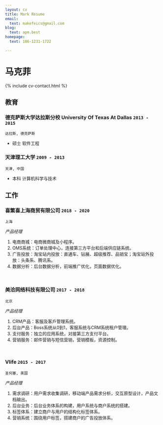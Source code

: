 ```yaml
---
layout: cv
title: Mark Resume
email:
  text: makefeics@gmail.com
blog:
  text: apm.best
homepage:
  text: 186-1231-1722
  
---
```


# 马克菲

<!--
include contact information from the front matter
Supported arguments:
    - homepage: url, text
    - phone
    - email
-->

{% include cv-contact.html %}

## 教育

### **德克萨斯大学达拉斯分校 University Of Texas At Dallas** `2013 - 2015`

```
达拉斯, 德克萨斯 
```

- 硕士 软件工程

### **天津理工大学** `2009 - 2013`

```
天津, 中国
```

- 本科 计算机科学与技术

## 工作

### **喜繁喜上海商贸有限公司** `2018 - 2020`

```
上海
```

_产品经理_<br>



1. 电商商城：电商微商城及小程序。
2. OMS系统：订单处理中心，连接第三方平台和后端供应链系统。
3. 广告投放：淘宝站内投放：直通车、钻展、超级推荐、品销宝；淘宝站外投放：头条系、腾讯系。
4. 数据分析：后台数据分析，前端推广优化，页面数据优化。
<br/>

### **美洽网络科技有限公司** `2017 - 2018`

```
北京
```

_产品经理_<br>


1. CRM产品：客服及客戶管理系统。
2. 后台产品：Boss系统从0到1，客服系统与CRM系统租户管理。
3. 支付服务：独立的应用系统，对接第三方支付平台。
4. 营销服务：邮件营销与短信营销，营销模板，资源控制。
<br/>


### **Vlife** `2015 - 2017`

```
圣何塞, 美国
```

_产品经理_<br>



1. 需求调研：用户需求收集调研，移动端产品需求分析，交互原型设计，产品文档输出。
2. 后台业务：后台业务体系的构建，用户系统与商户系统的搭建。
3. 标签体系：建立商户与用户的结构化标签体系。
4. 营销系统：围绕用户标签，搭建商户的广告投放体系。




